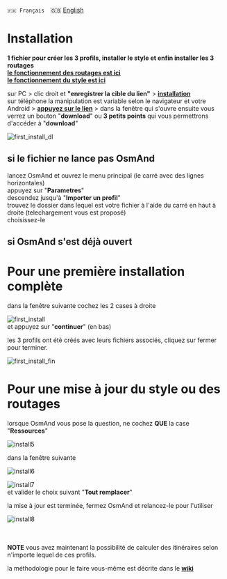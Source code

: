 `🇫🇷 Français`&emsp;🇬🇧 [English](readme_EN.md)

# Installation
**1 fichier pour créer les 3 profils, installer le style et enfin installer les 3 routages**<br>
**[le fonctionnement des routages est ici](https://github.com/OsmAnd-Rendering/Motorcycle/blob/main/routage.md)**<br>
**[le fonctionnement du style est ici](https://github.com/OsmAnd-Rendering/Motorcycle/wiki/%F0%9F%87%AB%F0%9F%87%B7--le-style)**

sur PC > clic droit et **"enregistrer la cible du lien"** > **[installation](installation.osf)**<br>
sur téléphone la manipulation est variable selon le navigateur et votre Android > **[appuyez sur le lien](installation.osf)** > dans la fenêtre qui s'ouvre ensuite vous verrez un bouton "**download**" ou **3 petits points** qui vous permettrons d'accéder à "**download**"<br>

![first_install_dl](https://user-images.githubusercontent.com/83398215/182154084-077cbc2b-35f5-4fe1-acbe-f6842914da52.png)

## si le fichier ne lance pas OsmAnd<br>
lancez OsmAnd et ouvrez le menu principal (le carré avec des lignes horizontales)<br>
appuyez sur "**Parametres**"<br>
descendez jusqu'à "**Importer un profil**"<br>
trouvez le dossier dans lequel est votre fichier à l'aide du carré en haut à droite (telechargement vous est proposé)<br>
choisissez-le<br>

## si OsmAnd s'est déjà ouvert
# Pour une première installation complète
dans la fenêtre suivante cochez les 2 cases à droite<br>

![first_install](https://user-images.githubusercontent.com/83398215/182154351-9bb8b337-4d75-4c77-a511-f77afb36fd7d.png)<br>
et appuyez sur "**continuer**" (en bas)<br>

les 3 profils ont été créés avec leurs fichiers associés, cliquez sur fermer pour terminer.<br>

![first_install_fin](https://user-images.githubusercontent.com/83398215/182154557-21f53e4c-3804-4081-abe0-b0a31bdda1e6.png)

# Pour une mise à jour du style ou des routages
lorsque OsmAnd vous pose la question, ne cochez **QUE** la case "**Ressources**"<br>

![install5](https://user-images.githubusercontent.com/83398215/182155123-20bb4d60-bb28-4f5f-8708-68fc4553a656.png)<br>

dans la fenêtre suivante

![install6](https://user-images.githubusercontent.com/83398215/182155547-df4e2f7b-7331-40c0-a69d-80426840b37d.png)<br>


![install7](https://user-images.githubusercontent.com/83398215/182155562-63eee0db-5fc3-4353-b0ec-8380c6172e39.png)<br>
et valider le choix suivant "**Tout remplacer**"

la mise à jour est terminée, fermez OsmAnd et relancez-le pour l'utiliser

![install8](https://user-images.githubusercontent.com/83398215/182156221-0c37cfbd-23dc-4929-8d84-80ef5a99662a.png)<br>
<br>
<br>

**NOTE** vous avez maintenant la possibilité de calculer des itinéraires selon n'importe lequel de ces profils.

la méthodologie pour le faire vous-même est décrite dans le **[wiki](https://github.com/OsmAnd-Rendering/Motorcycle/wiki/%F0%9F%87%AB%F0%9F%87%B7--installation-manelle)**

